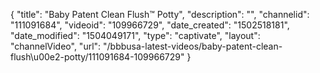 {
    "title": "Baby Patent Clean Flush&trade; Potty",
    "description": "",
    "channelid": "111091684",
    "videoid": "109966729",
    "date_created": "1502518181",
    "date_modified": "1504049171",
    "type": "captivate",
    "layout": "channelVideo",
    "url": "\/bbbusa-latest-videos\/baby-patent-clean-flush\u00e2-potty\/111091684-109966729"
}